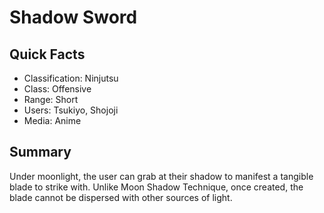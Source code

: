 # Shadow Sword

## Quick Facts
- Classification: Ninjutsu
- Class: Offensive
- Range: Short
- Users: Tsukiyo, Shojoji
- Media: Anime

## Summary
Under moonlight, the user can grab at their shadow to manifest a tangible blade to strike with. Unlike Moon Shadow Technique, once created, the blade cannot be dispersed with other sources of light.
